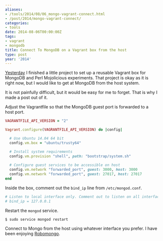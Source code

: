 ```yaml
---
aliases:
- /tools/2014/08/06_mongo-vagrant-connect.html
- /post/2014/mongo-vagrant-connect/
categories:
- tools
date: 2014-08-06T00:00:00Z
tags:
- vagrant
- mongodb
title: Connect To MongoDB on a Vagrant box from the host
type: post
year: '2014'
---
```

[Yesterday]: /post/2014/trusty-mongo-mojo/

[Yesterday][] I finished a little project to set up a reusable Vagrant box
for MongoDB and Perl Mojolicious experiments. That project is okay as
it is right now, but I would like to get at MongoDB from the host system.
<!--more-->

It is not painfully difficult, but it would be easy for me to forget.
That is why I made a post out of it.

Adjust the Vagrantfile so that the MongoDB guest port is forwarded to
a host port.

``` ruby
VAGRANTFILE_API_VERSION = "2"

Vagrant.configure(VAGRANTFILE_API_VERSION) do |config|

  # Use Ubuntu 14.04 64 bit
  config.vm.box = "ubuntu/trusty64"

  # Install system requirements
  config.vm.provision "shell", path: "bootstrap/system.sh"
  
  # Configure guest services to be accessible on host
  config.vm.network "forwarded_port", guest: 3000, host: 3000
  config.vm.network "forwarded_port", guest: 27017, host: 27017
end
```

Inside the box, comment out the `bind_ip` line from `/etc/mongod.conf`.

``` bash
# Listen to local interface only. Comment out to listen on all interfaces.
# bind_ip = 127.0.0.1
```

Restart the `mongod` service.

```
$ sudo service mongod restart
```

[Robomongo]: http://robomongo.org/

Connect to Mongo from the host using whatever interface you prefer.
I have been enjoying [Robomongo][].
